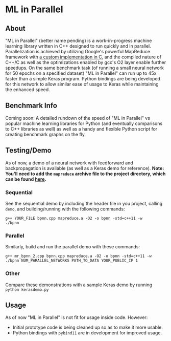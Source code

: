 
# ML in Parallel

## About
"ML in Parallel" (better name pending) is a work-in-progress machine learning library written in C++ designed to run quickly and in parallel. Parallelization is achieved by utilizing Google's powerful MapReduce framework with [a custom implementation in C](https://github.com/richardfeynmanrocks/mapreduce), and the compiled nature of C++/C as well as the optimizations enabled by gcc's O2 layer enable further speedups. On the same benchmark task (of running a small neural network for 50 epochs on a specified dataset) "ML in Parallel" can run up to 45x faster than a simple Keras program. Python bindings are being developed for this network to allow similar ease of usage to Keras while maintaining the enhanced speed.

## Benchmark Info
Coming soon: A detailed rundown of the speed of "ML in Parallel" vs popular machine learning libraries for Python (and eventually comparisons to C++ libraries as well) as well as a handy and flexible Python script for creating benchmark graphs on the fly.

## Testing/Demo
As of now, a demo of a neural network with feedforward and backpropagation is available (as well as a Keras demo for reference). **Note: You'll need to add the `mapreduce` archive file to the project directory, which can be found [here](https://github.com/richardfeynmanrocks/mapreduce).**

### Sequential
See the sequential demo by including the header file in you project, calling `demo`, and building/running with the following commands:
```
g++ YOUR_FILE bpnn.cpp mapreduce.a -O2 -o bpnn -std=c++11 -w
./bpnn
```

### Parallel
Similarly, build and run the parallel demo with these commands:
```
g++ mr_bpnn_2.cpp bpnn.cpp mapreduce.a -O2 -o bpnn -std=c++11 -w
./bpnn NUM_PARALLEL_NETWORKS PATH_TO_DATA YOUR_PUBLIC_IP 1
```

### Other
Compare these demonstrations with a sample Keras demo by running `python kerasdemo.py`

## Usage
As of now "ML in Parallel" is not fit for usage inside code.
However:
- Initial prototype code is being cleaned up so as to make it more usable.
- Python bindings with `pybind11` are in development for improved usage.
